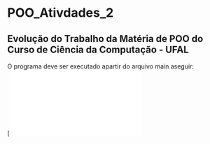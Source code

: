 # POO_Ativdades_2

## Evolução do Trabalho da Matéria de POO do Curso de Ciência da Computação - UFAL
O programa deve ser executado apartir do arquivo main aseguir:  
[![website](github.com/cedugalvao/POO_Ativdades_2/blob/main/app/Main.java)

